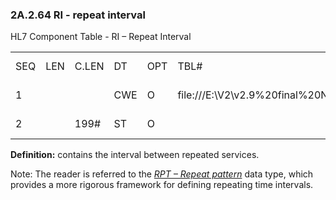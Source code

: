 ### 2A.2.64 RI - repeat interval

HL7 Component Table - RI – Repeat Interval

|     |     |     |     |     |     |     |     |     |
| --- | --- | --- | --- | --- | --- | --- | --- | --- |
| SEQ | LEN | C.LEN | DT | OPT | TBL# | COMPONENT NAME | COMMENTS | SEC.REF. |
| 1 |  |  | CWE | O | file:///E:\V2\v2.9%20final%20Nov%20from%20Frank\V29_CH02C_Tables.docx#HL70335[0335] | Repeat Pattern |  | 2A.2.36 |
| 2 |  | 199# | ST | O |  | Explicit Time Interval |  | 2A.2.76 |

**Definition:** contains the interval between repeated services.

Note: The reader is referred to the [_RPT – Repeat pattern_](#a.2.67-rpt-repeat-pattern) data type, which provides a more rigorous framework for defining repeating time intervals.
